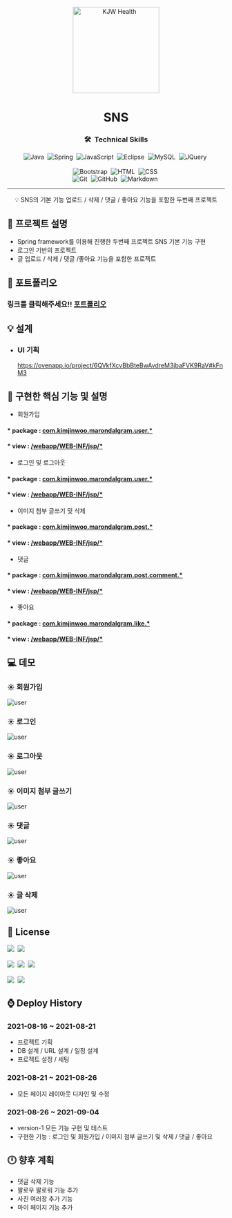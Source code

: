 <p align="center">
 <img src="https://cdn.pixabay.com/photo/2016/08/09/17/52/instagram-1581266__340.jpg" height="200px" alt="KJW Health"></a>
</p>

<h1 align="center">SNS</h1>

<div align="center">

### 🛠 &nbsp;Technical Skills
![Java](https://img.shields.io/badge/-Java-05122A?style=flat&logo=Java)&nbsp;
![Spring](https://img.shields.io/badge/-Spring-05122A?style=flat&logo=spring)&nbsp;
![JavaScript](https://img.shields.io/badge/-JavaScript-05122A?style=flat&logo=javascript)&nbsp;
![Eclipse](https://img.shields.io/badge/-Eclipse-05122A?style=flat&logo=Eclipse)&nbsp;
![MySQL](https://img.shields.io/badge/-MySQL-05122A?style=flat&logo=MySQL)&nbsp;
![JQuery](https://img.shields.io/badge/-JQuery-05122A?style=flat&logo=JQuery)&nbsp;\
<br>
![Bootstrap](https://img.shields.io/badge/-Bootstrap-05122A?style=flat&logo=bootstrap&logoColor=563D7C)&nbsp;
![HTML](https://img.shields.io/badge/-HTML-05122A?style=flat&logo=HTML5)&nbsp;
![CSS](https://img.shields.io/badge/-CSS-05122A?style=flat&logo=CSS3&logoColor=1572B6)&nbsp;\
![Git](https://img.shields.io/badge/-Git-05122A?style=flat&logo=git)&nbsp;
![GitHub](https://img.shields.io/badge/-GitHub-05122A?style=flat&logo=github)&nbsp;
![Markdown](https://img.shields.io/badge/-Markdown-05122A?style=flat&logo=markdown)&nbsp;

</div>

---

<p align = "center">💡 SNS의 기본 기능 업로드 / 삭제 / 댓글 / 좋아요 기능을 포함한 두번째 프로젝트</p>

## :book: 프로젝트 설명

* Spring framework를 이용해 진행한 두번째 프로젝트 SNS 기본 기능 구현
* 로그인 기반의 프로젝트
* 글 업로드 / 삭제 / 댓글 /좋아요 기능을 포함한 프로젝트

## :page_facing_up: 포트폴리오

### 링크를 클릭해주세요!! [포트폴리오](portfolio.pdf)

## :bulb: 설계
 * ### UI 기획  
   https://ovenapp.io/project/6QVkfXcvBbBteBwAvdreM3jbaFVK9RaV#kFnM3

## :paperclip: 구현한 핵심 기능 및 설명

* 회원가입
 #### * package : [com.kimjinwoo.marondalgram.user.*](https://github.com/kjw7580/spring_marondalgram_0816/tree/develop/src/main/java/com/kimjinwoo/marondalgram/user)
 #### * view : [/webapp/WEB-INF/jsp/*](https://github.com/kjw7580/spring_marondalgram_0816/tree/develop/src/main/webapp/WEB-INF/jsp/user)
* 로그인 및 로그아웃
 #### * package : [com.kimjinwoo.marondalgram.user.*](https://github.com/kjw7580/spring_marondalgram_0816/tree/develop/src/main/java/com/kimjinwoo/marondalgram/user)
 #### * view : [/webapp/WEB-INF/jsp/*](https://github.com/kjw7580/spring_marondalgram_0816/tree/develop/src/main/webapp/WEB-INF/jsp/user)
* 이미지 첨부 글쓰기 및 삭제
 #### * package : [com.kimjinwoo.marondalgram.post.*](https://github.com/kjw7580/spring_marondalgram_0816/tree/develop/src/main/java/com/kimjinwoo/marondalgram/post)
 #### * view : [/webapp/WEB-INF/jsp/*](https://github.com/kjw7580/spring_marondalgram_0816/tree/develop/src/main/webapp/WEB-INF/jsp/post)
* 댓글
 #### * package : [com.kimjinwoo.marondalgram.post.comment.*](https://github.com/kjw7580/spring_marondalgram_0816/tree/develop/src/main/java/com/kimjinwoo/marondalgram/post/comment)
 #### * view : [/webapp/WEB-INF/jsp/*](https://github.com/kjw7580/spring_marondalgram_0816/tree/develop/src/main/webapp/WEB-INF/jsp/post)
* 좋아요
 #### * package : [com.kimjinwoo.marondalgram.like.*](https://github.com/kjw7580/spring_marondalgram_0816/tree/develop/src/main/java/com/kimjinwoo/marondalgram/post)
 #### * view : [/webapp/WEB-INF/jsp/*](https://github.com/kjw7580/spring_marondalgram_0816/tree/develop/src/main/webapp/WEB-INF/jsp/post)
 
## :computer: 데모

### :sunny: 회원가입
![user](demogif/signup.gif)
### :sunny: 로그인
![user](demogif/signin.gif)
### :sunny: 로그아웃
![user](demogif/signout.gif)
### :sunny: 이미지 첨부 글쓰기
![user](demogif/upload.gif)
### :sunny: 댓글
![user](demogif/comment.gif)
### :sunny: 좋아요
![user](demogif/like.gif)
### :sunny: 글 삭제
![user](demogif/delete.gif)


## :scroll: License

![](https://img.shields.io/badge/Tomcat-Apache%20License%202.0-brightgreen)&nbsp;
![](https://img.shields.io/badge/Spring%20framework-Apache%20License%202.0-orange)&nbsp;
<br><br>
![](https://img.shields.io/badge/Mysql-GPLv2%20or%20proprietary-red)&nbsp;
![](https://img.shields.io/badge/Mybatis-Apache%20License%202.0-blue)&nbsp;
![](https://img.shields.io/badge/Bootstrap-MIT%20License-yellow)&nbsp;
<br><br>
![](https://img.shields.io/badge/jQuery-MIT%20License-lightgrey)&nbsp;
![](https://img.shields.io/badge/%EC%9D%B4%EB%AF%B8%EC%A7%80%20%EC%B6%9C%EC%B2%98-pixabay-yellowgreen)&nbsp;

## :watch: Deploy History

### 2021-08-16 ~ 2021-08-21

- 프로젝트 기획
- DB 설계 / URL 설계 / 일정 설계
- 프로젝트 설정 / 세팅

### 2021-08-21 ~ 2021-08-26

- 모든 페이지 레이아웃 디자인 및 수정

### 2021-08-26 ~ 2021-09-04

- version-1 모든 기능 구현 및 테스트
- 구현한 기능 : 로그인 및 회원가입 / 이미지 첨부 글쓰기 및 삭제 / 댓글 / 좋아요


## :clock12: 향후 계획

 * 댓글 삭제 기능
 * 팔로우 팔로워 기능 추가
 * 사진 여러장 추가 기능
 * 마이 페이지 기능 추가
